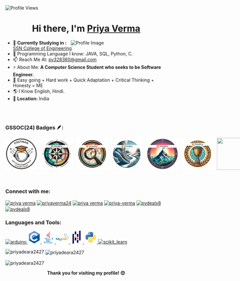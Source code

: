 <p align="left">
  <img src="https://komarev.com/ghpvc/?username=Priyadeara2427&label=Profile%20views&color=0e75b6&style=flat" alt="Profile Views" />
</p>

<h1 align="center"> Hi there, I'm <a href="https://www.linkedin.com/in/priya-verma-126904223/">Priya Verma</a> </h1>

<img align="right" src="https://camo.githubusercontent.com/7de37139d0b4c1ce40865e799b446c0e963a3dd8fb68d239707237c40604fa3d/68747470733a2f2f63646e2e6472696262626c652e636f6d2f75736572732f3733303730332f73637265656e73686f74732f363538313234332f6176656e746f2e676966" alt="Profile Image" width="300"/>

- 🌱 **Currently Studying in :** [SSN College of Engineering](https://www.ssn.edu.in/)<br>
- 💬 Programming Language I know: JAVA, SQL, Python, C. <br>
- 📫 Reach Me At: [pv328360@gmail.com](mailto:pv328360@gmail.com) <br>
- ⚡ About Me: **A Computer Science Student who seeks to be Software Engineer.** <br>
- 💎 Easy going + Hard work + Quick Adaptation + Critical Thinking + Honesty = ME <br>
- 🌎 I Know English, Hindi. <br>
- 📍 **Location:** India <br>
<br>
<br>
<h3 align="left">GSSOC(24) Badges 🪶: </h3>
<div style='display:flex; align-items:center; gap: 10px;' align='center'>
<img src="https://raw.githubusercontent.com/girlscript/gssoc-website-new/main/public/badges/postman.png" width="100px" height="100px" />
  <img src="https://github.com/girlscript/gssoc-website-new/blob/main/public/badges/1.png" width="100px" height="100px" />
  <img src="https://github.com/girlscript/gssoc-website-new/blob/main/public/badges/2.png" width="100px" height="100px" />
  <img src="https://github.com/girlscript/gssoc-website-new/blob/main/public/badges/3.png" width="100px" height="100px" />
  <img src="https://github.com/girlscript/gssoc-website-new/blob/main/public/badges/4.png" width="100px" height="100px" />
  <img src="https://github.com/girlscript/gssoc-website-new/blob/main/public/badges/5.png" width="100px" height="100px" />
  <img src = "https://github.githubassets.com/assets/quickdraw-default-39c6aec8ff89.png" width="100px" height="100px"/>
  
</div>
<br>
<br>

<h3 align="left">Connect with me:</h3>
<p align="left">
<a href="https://www.linkedin.com/in/priya-verma-917649241/" target="blank"><img align="center" src="https://raw.githubusercontent.com/rahuldkjain/github-profile-readme-generator/master/src/images/icons/Social/linked-in-alt.svg" alt="priya verma" height="30" width="40" /></a>
<a href="https://www.codechef.com/users/priyaverma24" target="blank"><img align="center" src="https://cdn.jsdelivr.net/npm/simple-icons@3.1.0/icons/codechef.svg" alt="priyaverma24" height="30" width="40" /></a>
<a href="https://www.hackerrank.com/profile/pv328360" target="blank"><img align="center" src="https://raw.githubusercontent.com/rahuldkjain/github-profile-readme-generator/master/src/images/icons/Social/hackerrank.svg" alt="priya verma" height="30" width="40" /></a>
<a href="https://codeforces.com/profile/priya-verma" target="blank"><img align="center" src="https://raw.githubusercontent.com/rahuldkjain/github-profile-readme-generator/master/src/images/icons/Social/codeforces.svg" alt="priya-verma" height="30" width="40" /></a>
<a href="https://www.leetcode.com/pvdealx8" target="blank"><img align="center" src="https://raw.githubusercontent.com/rahuldkjain/github-profile-readme-generator/master/src/images/icons/Social/leet-code.svg" alt="pvdealx8" height="30" width="40" /></a>
<a href="https://auth.geeksforgeeks.org/user/pvdealx8" target="blank"><img align="center" src="https://raw.githubusercontent.com/rahuldkjain/github-profile-readme-generator/master/src/images/icons/Social/geeks-for-geeks.svg" alt="pvdealx8" height="30" width="40" /></a>
</p>

<h3 align="left">Languages and Tools:</h3>
<p align="left"> <a href="https://www.arduino.cc/" target="_blank" rel="noreferrer"> <img src="https://cdn.worldvectorlogo.com/logos/arduino-1.svg" alt="arduino" width="40" height="40"/> </a> <a href="https://www.cprogramming.com/" target="_blank" rel="noreferrer"> <img src="https://raw.githubusercontent.com/devicons/devicon/master/icons/c/c-original.svg" alt="c" width="40" height="40"/> </a> <a href="https://www.java.com" target="_blank" rel="noreferrer"> <img src="https://raw.githubusercontent.com/devicons/devicon/master/icons/java/java-original.svg" alt="java" width="40" height="40"/> </a> <a href="https://www.mysql.com/" target="_blank" rel="noreferrer"> <img src="https://raw.githubusercontent.com/devicons/devicon/master/icons/mysql/mysql-original-wordmark.svg" alt="mysql" width="40" height="40"/> </a> <a href="https://pandas.pydata.org/" target="_blank" rel="noreferrer"> <img src="https://raw.githubusercontent.com/devicons/devicon/2ae2a900d2f041da66e950e4d48052658d850630/icons/pandas/pandas-original.svg" alt="pandas" width="40" height="40"/> </a> <a href="https://www.python.org" target="_blank" rel="noreferrer"> <img src="https://raw.githubusercontent.com/devicons/devicon/master/icons/python/python-original.svg" alt="python" width="40" height="40"/> </a> <a href="https://scikit-learn.org/" target="_blank" rel="noreferrer"> <img src="https://upload.wikimedia.org/wikipedia/commons/0/05/Scikit_learn_logo_small.svg" alt="scikit_learn" width="40" height="40"/> </a> </p>

<p><img align="left" src="https://github-readme-stats.vercel.app/api/top-langs?username=priyadeara2427&show_icons=true&locale=en&layout=compact" alt="priyadeara2427" /></p>

<p>&nbsp;<img align="center" src="https://github-readme-stats.vercel.app/api?username=priyadeara2427&show_icons=true&locale=en" alt="priyadeara2427" /></p>

<p><img align="center" src="https://github-readme-streak-stats.herokuapp.com/?user=priyadeara2427&" alt="priyadeara2427" /></p>

<p align="center">
  <b>Thank you for visiting my profile! 😊</b>
</p>
